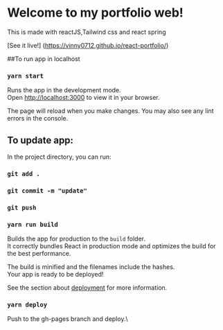 # Welcome to my portfolio web!

This is made with reactJS,Tailwind css and react spring

[See it live!] (https://vinny0712.github.io/react-portfolio/)

##To run app in localhost
### `yarn start`

Runs the app in the development mode.\
Open [http://localhost:3000](http://localhost:3000) to view it in your browser.

The page will reload when you make changes.
You may also see any lint errors in the console.

## To update app:

In the project directory, you can run:



### `git add .`
### `git commit -m "update" `
### `git push`


### `yarn run build`

Builds the app for production to the `build` folder.\
It correctly bundles React in production mode and optimizes the build for the best performance.

The build is minified and the filenames include the hashes.\
Your app is ready to be deployed!

See the section about [deployment](https://facebook.github.io/create-react-app/docs/deployment) for more information.

### `yarn deploy`
Push to the gh-pages branch and deploy.\

